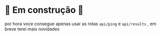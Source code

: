# 🚧 Em construção 🚧
por hora voce consegue apenas usar as rotas `api/ping` e `api/results` , em breve terei mais novidades
